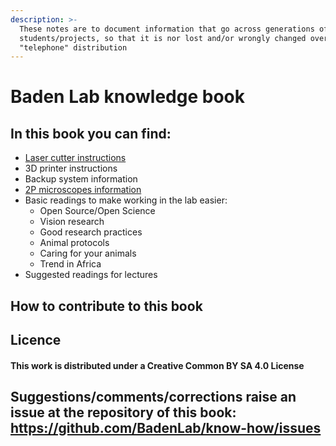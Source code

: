 ```yaml
---
description: >-
  These notes are to document information that go across generations of
  students/projects, so that it is nor lost and/or wrongly changed over time via
  "telephone" distribution
---
```


# Baden Lab knowledge book

## In this book you can find:

* [Laser cutter instructions](https://andremaia-chagas.gitbook.io/workspace/methods/laser-cutter)
* 3D printer instructions
* Backup system information
* [2P microscopes information](https://andremaia-chagas.gitbook.io/workspace/methods/2p-microscope)
* Basic readings to make working in the lab easier:
  * Open Source/Open Science
  * Vision research
  * Good research practices
  * Animal protocols
  * Caring for your animals
  * Trend in Africa
* Suggested readings for lectures

## How to contribute to this book



## Licence

#### This work is distributed under a Creative Common BY SA 4.0 License

## Suggestions/comments/corrections raise an issue at the repository of this book: https://github.com/BadenLab/know-how/issues
